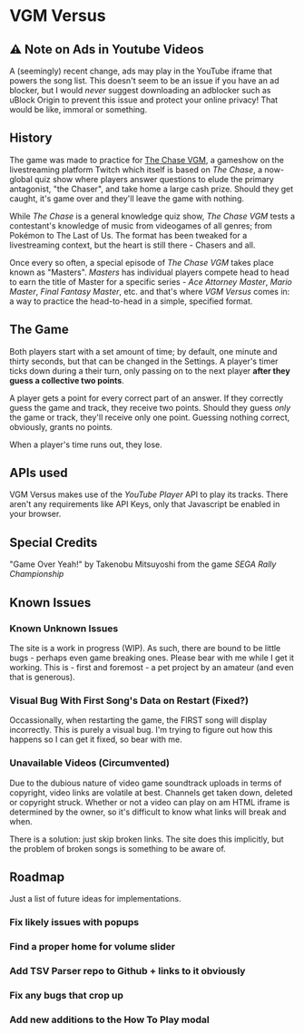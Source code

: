 # VGM Versus
## ⚠️ Note on Ads in Youtube Videos
A (seemingly) recent change, ads may play in the YouTube iframe that powers the song list. This doesn't seem to be an issue if you have an ad blocker, but I would *never* suggest downloading an adblocker such as uBlock Origin to prevent this issue and protect your online privacy! That would be like, immoral or something.

## History
The game was made to practice for [The Chase VGM](https://www.twitch.tv/thechasevgm), a gameshow on the livestreaming platform Twitch which itself is based on *The Chase*, a now-global quiz show where players answer questions to elude the primary antagonist, "the Chaser", and take home a large cash prize. Should they get caught, it's game over and they'll leave the game with nothing.

While *The Chase* is a general knowledge quiz show, *The Chase VGM* tests a contestant's knowledge of music from videogames of all genres; from Pokémon to The Last of Us. The format has been tweaked for a livestreaming context, but the heart is still there - Chasers and all.

Once every so often, a special episode of *The Chase VGM* takes place known as "Masters". *Masters* has individual players compete head to head to earn the title of Master for a specific series - *Ace Attorney Master*, *Mario Master*, *Final Fantasy Master*, etc. and that's where *VGM Versus* comes in: a way to practice the head-to-head in a simple, specified format.

## The Game
Both players start with a set amount of time; by default, one minute and thirty seconds, but that can be changed in the Settings. A player's timer ticks down during a their turn, only passing on to the next player **after they guess a collective two points**. 

A player gets a point for every correct part of an answer. If they correctly guess the game and track, they receive two points. Should they guess *only* the game or track, they'll receive only one point. Guessing nothing correct, obviously, grants no points.

When a player's time runs out, they lose.

## APIs used
VGM Versus makes use of the *YouTube Player* API to play its tracks. There aren't any requirements like API Keys, only that Javascript be enabled in your browser.

## Special Credits
"Game Over Yeah!" by Takenobu Mitsuyoshi from the game *SEGA Rally Championship*

## Known Issues
### Known Unknown Issues
The site is a work in progress (WIP). As such, there are bound to be little bugs - perhaps even game breaking ones. Please bear with me while I get it working. This is - first and foremost - a pet project by an amateur (and even that is generous).

### Visual Bug With First Song's Data on Restart (Fixed?)
Occassionally, when restarting the game, the FIRST song will display incorrectly.
This is purely a visual bug. I'm trying to figure out how this happens so I can get it fixed, so bear with me.

### Unavailable Videos (Circumvented)
Due to the dubious nature of video game soundtrack uploads in terms of copyright, video links are volatile at best. Channels get taken down, deleted or copyright struck. Whether or not a video can play on am HTML iframe is determined by the owner, so it's difficult to know what links will break and when.

There is a solution: just skip broken links. The site does this implicitly, but the problem of broken songs is something to be aware of.

## Roadmap
Just a list of future ideas for implementations. 

### Fix likely issues with popups

### Find a proper home for volume slider

### Add TSV Parser repo to Github + links to it obviously

### Fix any bugs that crop up

### Add new additions to the How To Play modal
